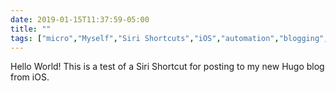 ```yaml
---
date: 2019-01-15T11:37:59-05:00
title: ""
tags: ["micro","Myself","Siri Shortcuts","iOS","automation","blogging","Hugo"]
---
```

Hello World! This is a test of a Siri Shortcut for posting to my new Hugo blog from iOS.
